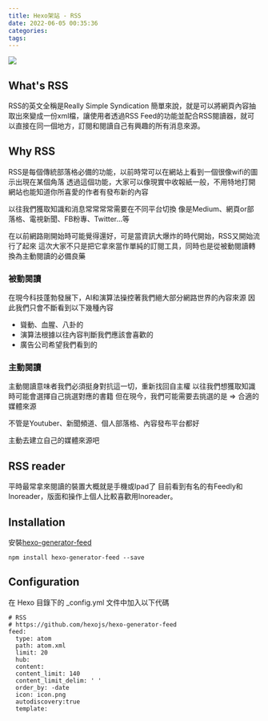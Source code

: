 ```yaml
---
title: Hexo架站 - RSS
date: 2022-06-05 00:35:36
categories:
tags:
---
```


![](rss.png)

## What's RSS

RSS的英文全稱是Really Simple Syndication
簡單來說，就是可以將網頁內容抽取出來變成一份xml檔，讓使用者透過RSS Feed的功能並配合RSS閱讀器，就可以直接在同一個地方，訂閱和閱讀自己有興趣的所有消息來源。

<!--more-->

## Why RSS

RSS是每個傳統部落格必備的功能，以前時常可以在網站上看到一個很像wifi的圖示出現在某個角落
透過這個功能，大家可以像現實中收報紙一般，不用特地打開網站也能知道你所喜愛的作者有發布新的內容

以往我們獲取知識和消息常常常常需要在不同平台切換
像是Medium、網頁or部落格、電視新聞、FB粉專、Twitter...等

在以前網路剛開始時可能覺得還好，可是當資訊大爆炸的時代開始，RSS又開始流行了起來
這次大家不只是把它拿來當作單純的訂閱工具，同時也是從被動閱讀轉換為主動閱讀的必備良藥

### 被動閱讀

在現今科技蓬勃發展下，AI和演算法操控著我們絕大部分網路世界的內容來源
因此我們只會不斷看到以下幾種內容

- 聳動、血腥、八卦的
- 演算法根據以往內容判斷我們應該會喜歡的
- 廣告公司希望我們看到的

### 主動閱讀

主動閱讀意味者我們必須挺身對抗這一切，重新找回自主權
以往我們想獲取知識時可能會選擇自己挑選對應的書籍
但在現今，我們可能需要去挑選的是 
=> 合適的媒體來源

不管是Youtuber、新聞頻道、個人部落格、內容發布平台都好

主動去建立自己的媒體來源吧

## RSS reader

平時最常拿來閱讀的裝置大概就是手機或Ipad了
目前看到有名的有Feedly和Inoreader，版面和操作上個人比較喜歡用Inoreader。

## Installation 

安裝[hexo-generator-feed](https://github.com/hexojs/hexo-generator-feed)

```
npm install hexo-generator-feed --save
```

## Configuration

在 Hexo 目錄下的 _config.yml 文件中加入以下代碼

```
# RSS
# https://github.com/hexojs/hexo-generator-feed
feed:
  type: atom
  path: atom.xml
  limit: 20
  hub:
  content:
  content_limit: 140
  content_limit_delim: ' '
  order_by: -date
  icon: icon.png
  autodiscovery:true
  template:
```

<!--more-->